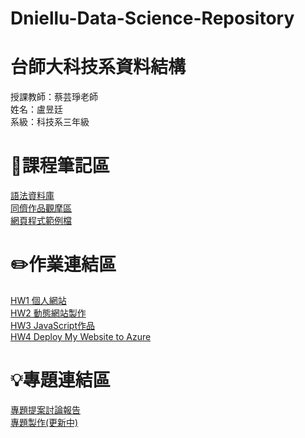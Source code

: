 # Dniellu-Data-Science-Repository
# 台師大科技系資料結構 
授課教師：蔡芸琤老師   
姓名：盧昱廷   
系級：科技系三年級 
# 📖課程筆記區
[語法資料庫](https://www.w3schools.com/html/html_elements.asp)  
[同儕作品觀摩區](https://docs.google.com/spreadsheets/d/1MNH7iG3GNGhw6vn_iMB2jAfw6SHBJ3z0XrtKQ4YCAoM/edit#gid=1162885006)  
[網頁程式範例檔](https://www.100jsprojects.com/projects)
# ✏️作業連結區
[HW1 個人網站](https://dniellu.github.io/My-web/)  
[HW2 動態網站製作](https://youtu.be/fJXpzXIm_Ho)  
[HW3 JavaScript作品](https://www.youtube.com/watch?v=UOoIShgRzfI)  
[HW4 Deploy My Website to Azure](https://www.youtube.com/watch?v=CDSVLTH4zok)
# 💡專題連結區  
[專題提案討論報告](https://docs.google.com/spreadsheets/d/1hzvYGyGni_xOfcRI45S0fM5opsLWDM1QqAA3n7q1sII/edit#gid=1199087593)  
[專題製作(更新中)](https://youbike-web.github.io/Youbike-web/)  
